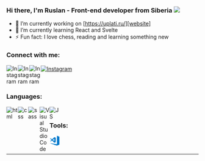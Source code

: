 ### Hi there, I'm Ruslan - Front-end developer from Siberia <img src="https://raw.githubusercontent.com/MartinHeinz/MartinHeinz/master/wave.gif" width="30px">

- 🔭 I’m currently working on [https://uplati.ru/][website]
- 🌱 I’m currently learning React and Svelte
- ⚡ Fun fact: I love chess, reading and learning something new

### Connect with me:

[<img align="left" alt="Instagram" width="30px" src="https://upload.wikimedia.org/wikipedia/commons/thumb/5/58/Instagram-Icon.png/1200px-Instagram-Icon.png" />][instagram]
[<img align="left" alt="Instagram" width="30px" src="https://upload.wikimedia.org/wikipedia/commons/thumb/8/82/Telegram_logo.svg/768px-Telegram_logo.svg.png" />][telegram]


[<img align="left" alt="Instagram" width="30px" src="https://cdn.icon-icons.com/icons2/1121/PNG/512/1486147202-social-media-circled-network10_79475.png" />][vk]
[<img align="center" alt="Instagram" width="30px" src="https://upload.wikimedia.org/wikipedia/commons/thumb/a/ab/Gmail_Icon.svg/1280px-Gmail_Icon.svg.png" />][mail]


<br />

### Languages:
<img align="left" alt="html" width="30px" src="https://icon-library.com/images/html5-icon/html5-icon-13.jpg" />
<img align="left" alt="css" width="27px" src="https://cdn.iconscout.com/icon/free/png-256/css3-9-1175237.png" />
<img align="left" alt="sass" width="30px" src="https://www.pngkey.com/png/full/377-3771917_scss-logo.png" />
<img align="left" alt="Visual Studio Code" width="26px" src="https://icon-library.com/images/html5-icon/html5-icon-13.jpg" />
<img align="left" alt="JS" width="26px" src="https://sujanbyanjankar.com.np/wp-content/uploads/2019/09/javascript.png" />


<br />

### Tools:

<img align="left" alt="Visual Studio Code" width="26px" src="https://raw.githubusercontent.com/github/explore/80688e429a7d4ef2fca1e82350fe8e3517d3494d/topics/visual-studio-code/visual-studio-code.png" />

<br />
<br />

---

[instagram]: https://www.instagram.com/saymurrmeow/
[telegram]: https://t.me/savinovsky_r
[vk]: https://www.vk.com/mister_misty_eye/
[mail]: savinovsky.r@gmail.com
